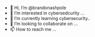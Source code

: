 - 👋 Hi, I’m @brandonashpole
- 👀 I’m interested in cybersedcurity ...
- 🌱 I’m currently learning cybersecurity..
- 💞️ I’m looking to collaborate on ...
- 📫 How to reach me ...

<!---
brandonashpole/brandonashpole is a ✨ special ✨ repository because its `README.md` (this file) appears on your GitHub profile.
You can click the Preview link to take a look at your changes.
--->

